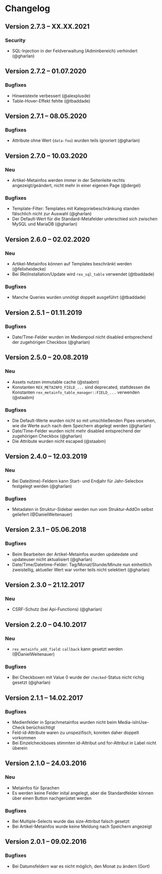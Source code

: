 Changelog
=========

Version 2.7.3 – XX.XX.2021
--------------------------

### Security

* SQL-Injection in der Feldverwaltung (Adminbereich) verhindert (@gharlan)


Version 2.7.2 – 01.07.2020
--------------------------

### Bugfixes

* Hinweistexte verbessert (@alexplusde)
* Table-Hover-Effekt fehlte (@tbaddade)


Version 2.7.1 – 08.05.2020
--------------------------

### Bugfixes

* Attribute ohne Wert (`data-foo`) wurden teils ignoriert (@gharlan)


Version 2.7.0 – 10.03.2020
--------------------------

### Neu

* Artikel-Metainfos werden immer in der Seitenleite rechts angezeigt/geändert, nicht mehr in einer eigenen Page (@dergel)

### Bugfixes

* Template-Filter: Templates mit Kategoriebeschränkung standen fälschlich nicht zur Auswahl (@gharlan)
* Der Default-Wert für die Standard-Metafelder unterschied sich zwischen MySQL und MariaDB (@gharlan)


Version 2.6.0 – 02.02.2020
--------------------------

### Neu

* Artikel-Metainfos können auf Templates beschränkt werden (@felixheidecke)
* Bei (Re)Installation/Update wird `rex_sql_table` verwendet (@tbaddade)

### Bugfixes

* Manche Queries wurden unnötigt doppelt ausgeführt (@tbaddade)


Version 2.5.1 – 01.11.2019
--------------------------

### Bugfixes

* Date/Time-Felder wurden im Medienpool nicht disabled entsprechend der zugehörigen Checkbox (@gharlan)


Version 2.5.0 – 20.08.2019
--------------------------

### Neu

* Assets nutzen immutable cache (@staabm)
* Konstanten `REX_METAINFO_FIELD_...` sind deprecated, stattdessen die Konstanten `rex_metainfo_table_manager::FIELD_...` verwenden (@staabm)

### Bugfixes

* Die Default-Werte wurden nicht so mit umschließenden Pipes versehen, wie die Werte auch nach dem Speichern abgelegt werden (@gharlan)
* Date/Time-Felder wurden nicht mehr disabled entsprechend der zugehörigen Checkbox (@gharlan)
* Die Attribute wurden nicht escaped (@staabm)


Version 2.4.0 – 12.03.2019
--------------------------

### Neu

* Bei Date(time)-Feldern kann Start- und Endjahr für Jahr-Selecbox festgelegt werden (@gharlan)

### Bugfixes

* Metadaten in Struktur-Sidebar werden nun vom Struktur-AddOn selbst geliefert (@DanielWeitenauer)


Version 2.3.1 – 05.06.2018
--------------------------

### Bugfixes

* Beim Bearbeiten der Artikel-Metainfos wurden updatedate und updateuser nicht aktualisiert (@gharlan)
* Date/Time/Datetime-Felder: Tag/Monat/Stunde/Minute nun einheitlich zweistellig, aktueller Wert war vorher teils nicht selektiert (@gharlan)


Version 2.3.0 – 21.12.2017
--------------------------

### Neu

* CSRF-Schutz (bei Api-Functions) (@gharlan)

Version 2.2.0 – 04.10.2017
--------------------------

### Neu

* `rex_metainfo_add_field`: `callback` kann gesetzt werden (@DanielWeitenauer)

### Bugfixes

* Bei Checkboxen mit Value 0 wurde der `checked`-Status nicht richig gesetzt (@gharlan)


Version 2.1.1 – 14.02.2017
--------------------------

### Bugfixes

* Medienfelder in Sprachmetainfos wurden nicht beim Media-isInUse-Check berüchsichtigt
* Feld-id-Attribute waren zu unspezifisch, konnten daher doppelt vorkommen
* Bei Einzelcheckboxes stimmten id-Attribut und for-Attribut in Label nicht überein


Version 2.1.0 – 24.03.2016
--------------------------

### Neu

* Metainfos für Sprachen
* Es werden keine Felder inital angelegt, aber die Standardfelder können über einen Button nachgerüstet werden

### Bugfixes

* Bei Multiple-Selects wurde das size-Attribut falsch gesetzt
* Bei Artikel-Metainfos wurde keine Meldung nach Speichern angezeigt


Version 2.0.1 – 09.02.2016
--------------------------

### Bugfixes

* Bei Datumsfeldern war es nicht möglich, den Monat zu ändern (Gort)

